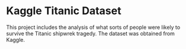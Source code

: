 # Kaggle Titanic Dataset

This project includes the analysis of what sorts of people were likely to survive the Titanic shipwrek tragedy. The dataset was obtained from Kaggle.
